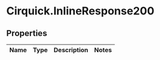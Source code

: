 # Cirquick.InlineResponse200

## Properties
Name | Type | Description | Notes
------------ | ------------- | ------------- | -------------
